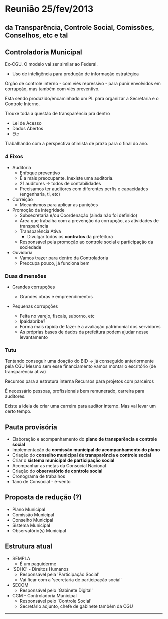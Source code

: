 # Reunião 25/fev/2013
## da Transparência, Controle Social, Comissões, Conselhos, etc e tal

## Controladoria Municipal
Ex-CGU.
O modelo vai ser similar ao Federal.

* Uso de inteligência para produção de informação estratégica

Órgão de controle interno - com viés repressivo - para punir envolvidos em corrupção, mas também com viés preventivo.

Esta sendo produzido/encaminhado um PL para organizar a Secretaria e o Controle Interno.

Trouxe toda a questão de transparência pra dentro
*	Lei de Acesso
*	Dados Abertos
*	Etc

Trabalhando com a perspectiva otimista de prazo para o final do ano.
### 4 Eixos

* Auditoria
	*	Enfoque preventivo
	* É a mais preocupante. Inexiste uma auditoria.
	* 21 auditores -> todos de contabilidades
	* Precisamos ter auditores com diferentes perfis e capacidades (engenharia, ti, etc)
* Correição
	*	Mecanismos para aplicar as punições
* Promoção da integridade
	*	Subsecretaria e/ou Coordenação (ainda não foi definido)
	*	Área que trabalha com a prevenção da corrupção, as atividades de transparência
	*	Transparência Ativa
		* Divulgar todos os **contratos** da prefeitura
	*	Responsável pela promoção ao controle social e participação da sociedade
* Ouvidoria
	*	Vamos trazer para dentro da Controladoria
	*	Preocupa pouco, já funciona bem

### Duas dimensões
* Grandes corrupções
	* Grandes obras e empreendimentos

* Pequenas corrupções
	* Feita no varejo, fiscais, suborno, etc
	*	Ipaidabribe?
	*	Forma mais rápida de fazer é a avaliação patrimonial dos servidores
	*	As próprias bases de dados da prefeitura podem ajudar nesse levantamento

### Tutu
Tentando conseguir uma doação do BID -> já conseguido anteriormente pela CGU
Mesmo sem esse financiamento vamos montar o escritório (de transparência ativa)

Recursos para a estrutura interna
Recursos para projetos com parceiros

É necessário pessoas, profissionais bem remunerado, carreira para auditores.

Existe a ideia de criar uma carreira para auditor interno. Mas vai levar um certo tempo.

## Pauta provisória
* Elaboração e acompanhamento do **plano de transparência e controle social**
* Implementação da **comissão municipal de acompanhamento do plano**
* Criação do **conselho municipal de transparência e controle social**
* Criar o **sistema municipal de participação social**
* Acompanhar as metas da Consocial Nacional
* Criação do **observatório de controle social**
* Cronograma de trabalhos
* 1ano de Consocial - é-vento

## Proposta de redução (?)
* Plano Municipal
* Comissão Municipal
* Conselho Municipal
* Sistema Municipal
* Observatório(s) Municipal

## Estrutura atual
* SEMPLA
	* É um paquiderme
* 'SDHC' - Direitos Humanos
	* Responsável pela 'Participação Social'
	* Vai ficar com a 'secretaria de participação social'
* SECOM
	* Responsável pelo 'Gabinete Digital'
* CGM - Controladoria Municipal
	* Responsável pelo 'Controle Social'
	* Secretário adjunto, chefe de gabinete também da CGU

------

